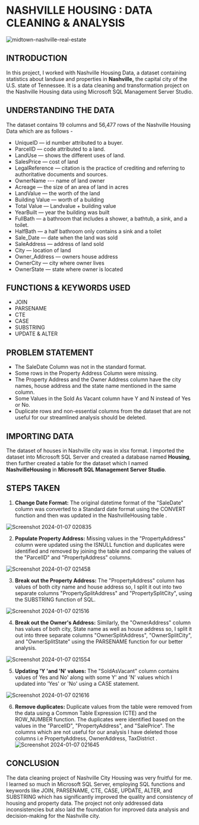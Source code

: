  #   NASHVILLE HOUSING :  DATA CLEANING & ANALYSIS 

![midtown-nashville-real-estate](https://github.com/shreyasri007/Nashville-Housing-Data-Cleaning/assets/132162991/2c168002-ac37-4e81-81c0-2489785b3a9a)



## INTRODUCTION
In this project, I worked with Nashville Housing Data, a dataset containing statistics about landuse and properties in **Nashville,** the capital city of the U.S. state of Tennessee.
It is a data cleaning and transformation project on the Nashville Housing data using Microsoft SQL Management Server Studio.

##  UNDERSTANDING THE DATA
The dataset contains 19 columns and 56,477 rows of the Nashville Housing Data which are as follows -
-   UniqueID — id number attributed to a buyer.
-   ParcelID — code attributed to a land.
-   LandUse — shows the different uses of land.
-   SalesPrice — cost of land
-   LegalReference — citation is the practice of crediting and referring to authoritative documents and sources.
-   OwnerName --- name of land owner
-   Acreage — the size of an area of land in acres
-   LandValue — the worth of the land
-   Building Value — worth of a building
-   Total Value — Landvalue + building value
-   YearBuilt — year the building was built
-   FullBath —  a bathroom that includes a shower, a bathtub, a sink, and a toilet.
-   HalfBath — a half bathroom only contains a sink and a toilet
-   Sale_Date — date when the land was sold
-   SaleAddress — address of land sold
-   City — location of land
-   Owner_Address — owners house address
-   OwnerCity — city where owner lives
-   OwnerState — state where owner is located

## FUNCTIONS & KEYWORDS USED
- JOIN
- PARSENAME
- CTE
- CASE
- SUBSTRING
- UPDATE & ALTER


## PROBLEM STATEMENT
-   The SaleDate Column was not in the standard format.
-   Some rows in the Property Address  Column were missing.
-   The Property Address and the Owner Address column have the city names, house address and the state name mentioned in the same column.
-   Some Values in the Sold As Vacant column have Y and N instead of Yes or No.
-    Duplicate rows and non-essential columns from the dataset that are not useful for our streamlined analysis should be deleted.

## IMPORTING DATA

The dataset of houses in Nashville city was in xlsx format. I imported the dataset into Microsoft SQL Server and created a database named **Housing**, then further created a table for the dataset which I named  **NashvilleHousing**  in **Microsoft SQL Management Server Studio**.

## STEPS TAKEN 

1.  **Change Date Format:** The original datetime format of the "SaleDate" column was converted to a Standard date format using the CONVERT function and then was updated in the NashvilleHousing  table . 


![Screenshot 2024-01-07 020835](https://github.com/shreyasri007/Nashville-Housing-Data-Cleaning/assets/132162991/f055aa9a-fc2c-46d4-8a10-8dd648039a99)




2.  **Populate Property Address:** Missing values in the "PropertyAddress" column were updated using the ISNULL function and duplicates were identified and removed by joining the table and comparing the values of the "ParcelID" and "PropertyAddress" columns.

![Screenshot 2024-01-07 021458](https://github.com/shreyasri007/Nashville-Housing-Data-Cleaning/assets/132162991/dfb04d60-ed19-41ec-b3ee-41707554936c)



3.  **Break out the Property Address:** The "PropertyAddress" column has values of both city name and house address so, I split it out into two separate columns "PropertySplitAddress" and "PropertySplitCity", using the SUBSTRING function of SQL.

![Screenshot 2024-01-07 021516](https://github.com/shreyasri007/Nashville-Housing-Data-Cleaning/assets/132162991/e6f76a2b-992d-4dab-af1a-2fe22d5b5c03)



4.  **Break out the Owner's Address:** Similarly, the "OwnerAddress" column has values of both city, State name as well as house address so, I split it out into three separate columns "OwnerSplitAddress", "OwnerSplitCity", and "OwnerSplitState" using the PARSENAME function for our better analysis.


![Screenshot 2024-01-07 021554](https://github.com/shreyasri007/Nashville-Housing-Data-Cleaning/assets/132162991/28122bec-346f-4a54-90f9-c2b012c20f61)



5.  **Updating 'Y 'and 'N' values:**  The "SoldAsVacant" column contains values of Yes and No' along with some Y' and 'N' values which I  updated into 'Yes' or 'No' using a CASE statement.

![Screenshot 2024-01-07 021616](https://github.com/shreyasri007/Nashville-Housing-Data-Cleaning/assets/132162991/d942d957-c016-4085-9a60-ae3e331cefb9)



6.  **Remove duplicates:** Duplicate values from the table were removed from the data using a Common Table Expression (CTE) and the ROW_NUMBER function. The duplicates were identified based on the values in the "ParcelID", "PropertyAddress",  and "SalePrice". The columns which are not useful for our analysis  I have deleted those columns i.e PropertyAddress, OwnerAddress, TaxDistrict .
![Screenshot 2024-01-07 021645](https://github.com/shreyasri007/Nashville-Housing-Data-Cleaning/assets/132162991/0f352c09-3d29-4791-bb15-bb2aaa59c449)



## CONCLUSION
The data cleaning project of Nashville City Housing was very fruitful for me. I learned so much in Microsoft SQL Server, employing SQL functions and keywords like JOIN, PARSENAME, CTE, CASE, UPDATE, ALTER, and SUBSTRING which has significantly improved the quality and consistency of housing and property data. The project not only addressed data inconsistencies but also laid the foundation for improved data analysis and decision-making for the Nashville city.
